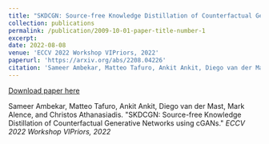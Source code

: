 ```yaml
---
title: "SKDCGN: Source-free Knowledge Distillation of Counterfactual Generative Networks using cGANs"
collection: publications
permalink: /publication/2009-10-01-paper-title-number-1
excerpt: 
date: 2022-08-08
venue: 'ECCV 2022 Workshop VIPriors, 2022'
paperurl: 'https://arxiv.org/abs/2208.04226'
citation: 'Sameer Ambekar, Matteo Tafuro, Ankit Ankit, Diego van der Mast, Mark Alence, and Christos Athanasiadis. "SKDCGN: Source-free Knowledge Distillation of Counterfactual Generative Networks using cGANs." <i>ECCV 2022 Workshop VIPriors, 2022</i>'
---
```


[Download paper here](https://arxiv.org/abs/2208.04226)

Sameer Ambekar, Matteo Tafuro, Ankit Ankit, Diego van der Mast, Mark Alence, and Christos Athanasiadis. "SKDCGN: Source-free Knowledge Distillation of Counterfactual Generative Networks using cGANs." <i>ECCV 2022 Workshop VIPriors, 2022</i>